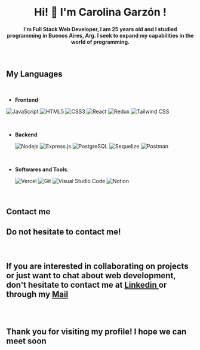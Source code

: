 #
<div align="center">
  <h1 align="center"> Hi! 👋 I'm Carolina Garzón !</h1>

  <h4 align="center"> I'm Full Stack Web Developer,  I am 25 years old and I studied programming in Buenos Aires, Arg. 
I seek to expand my capabilities in the world of programming. </h1>
  <br>
</div>
<div>


<h2> My Languages</h2>
<br>
<p>
  
  - **Frontend** <br>

   <!-- ![C](https://img.shields.io/badge/C%20-%232370ED.svg?style=for-the-badge&logo=c&logoColor=white)
   ![C++](https://img.shields.io/badge/C++%20-%2300599C.svg?style=for-the-badge&logo=c%2B%2B&logoColor=white) -->
   ![JavaScript](https://img.shields.io/badge/JavaScript%20-%23F7DF1E.svg?style=for-the-badge&logo=javascript&logoColor=black)
    <!-- ![C++](https://img.shields.io/badge/C++%20-%2300599C.svg?style=for-the-badge&logo=c%2B%2B&logoColor=white) -->
   ![HTML5](https://img.shields.io/badge/HTML5%20-%23E34F26.svg?style=for-the-badge&logo=html5&logoColor=white) 
   ![CSS3](https://img.shields.io/badge/CSS%20-%231572B6.svg?style=for-the-badge&logo=css3&logoColor=white) 
   ![React](https://img.shields.io/badge/React%20-%2320232a.svg?style=for-the-badge&logo=react&logoColor=%2361DAFB) 
   ![Redux](https://img.shields.io/badge/Redux%20-%23593d88.svg?style=for-the-badge&logo=redux&logoColor=white) 
   ![Tailwind CSS](https://img.shields.io/badge/Tailwind-%2338B2AC.svg?style=for-the-badge&logo=tailwind-css&logoColor=white)
   
   <br>
   
  - **Backend** <br>
  
    <!-- ![Bootstrap](https://img.shields.io/badge/Bootstrap%20-%23563D7C.svg?style=for-the-badge&logo=bootstrap&logoColor=white) -->
    ![Nodejs](https://img.shields.io/badge/Node.js%20-%2343853D.svg?style=for-the-badge&logo=node.js&logoColor=white)
    ![Express.js](https://img.shields.io/badge/Express.js%20-%23404d59.svg?style=for-the-badge&logo=express&logoColor=white) 
    ![PostgreSQL](https://img.shields.io/badge/PostgreSQL%20-%234169E1.svg?style=for-the-badge&logo=postgresql&logoColor=white)
    ![Sequelize](https://img.shields.io/badge/Sequelize-52B0E7?style=for-the-badge&logo=Sequelize&logoColor=white)
    ![Postman](https://img.shields.io/badge/Postman-FF6C37?style=for-the-badge&logo=postman&logoColor=white)
    
  <br>
  
- **Softwares and Tools**: <br>

    ![Vercel](https://img.shields.io/badge/Vercel-%23000000.svg?style=for-the-badge&logo=vercel&logoColor=white) 
    ![Git](https://img.shields.io/badge/git-%23F05033.svg?style=for-the-badge&logo=git&logoColor=white) 
    ![Visual Studio Code](https://img.shields.io/badge/vscode-0078d7.svg?style=for-the-badge&logo=visual-studio-code&logoColor=white) 
    ![Notion](https://img.shields.io/badge/Notion-%23000000.svg?style=for-the-badge&logo=notion&logoColor=white) 
    <br>
</p>

<br>

<h2> Contact me <h2>

  <p> Do not hesitate to contact me! </p> <br>
 
      
  <p> If you are interested in collaborating on projects or just want to chat about web development, don't hesitate to contact me at 
       <a href="https://www.linkedin.com/in/andreacarolinagrzn/" target="blank">  Linkedin </a> or through my 
        <a href="mailto:carogrzn97@gmail.com" target="blank"> Mail </a> 
    </p>
  
  <br>
  
<h2> Thank you for visiting my profile! I hope we can meet soon  </h2>
<!--
**caaroliina/caaroliina** is a ✨ _special_ ✨ repository because its `README.md` (this file) appears on your GitHub profile.

Here are some ideas to get you started:

- 🔭 I’m currently working on ...
- 🌱 I’m currently learning ...
- 👯 I’m looking to collaborate on ...
- 🤔 I’m looking for help with ...
- 💬 Ask me about ...
- 📫 How to reach me: ...
- 😄 Pronouns: ...
- ⚡ Fun fact: ...
-->
